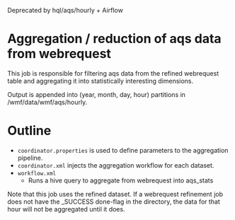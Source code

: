 Deprecated by hql/aqs/hourly + Airflow

# Aggregation / reduction of aqs data from webrequest

This job is responsible for filtering aqs data
from the refined webrequest table and aggregating it into
statistically interesting dimensions.

Output is appended into (year, month, day, hour) partitions
in /wmf/data/wmf/aqs/hourly.

# Outline

* ```coordinator.properties``` is used to define parameters to the
  aggregation pipeline.
* ```coordinator.xml``` injects the aggregation workflow for each dataset.
* ```workflow.xml```
  * Runs a hive query to aggregate from webrequest into aqs_stats

Note that this job uses the refined dataset.  If a webrequest refinement job
does not have the _SUCCESS done-flag in the directory, the data for that
hour will not be aggregated until it does.
